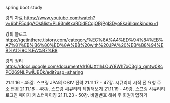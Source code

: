 spring boot study

강의 자료
https://www.youtube.com/watch?v=6bhF5o4gAOs&list=PL93mKxaRDidECgjOBjPgI3Dyo8ka6Ilqm&index=1

강의 블로그
https://getinthere.tistory.com/category/%EC%8A%A4%ED%94%84%EB%A7%81%EB%B6%80%ED%8A%B8%20with%20JPA%20%EB%B8%94%EB%A1%9C%EA%B7%B8

강의 정리
https://docs.google.com/document/d/16IJXt1hLOuY8Wh7xC3gIq_qmtw0KcPO269NLPwlUBDk/edit?usp=sharing


21.11.16 - 45강. 스프링 JPA의 OSIV 전략
21.11.17 - 47강. 시큐리티 시작 전 요청 주소 변경
21.11.18 - 48강. 스프링 시큐리티 체험해보기
21.11.19 - 49강. 스프링 시큐리티 로그인 페이지 커스터마이징
21.11.23 - 50강. 비밀번호 해쉬 후 회원가입하기
